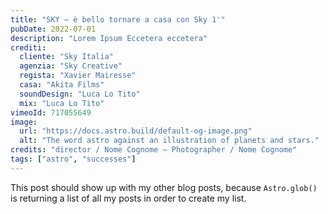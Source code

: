 ```yaml
---
title: "SKY – è bello tornare a casa con Sky 1'"
pubDate: 2022-07-01
description: "Lorem Ipsum Eccetera eccetera"
crediti:
  cliente: "Sky Italia"
  agenzia: "Sky Creative"
  regista: "Xavier Mairesse"
  casa: "Akita Films"
  soundDesign: "Luca Lo Tito"
  mix: "Luca Lo Tito"
vimeoId: 717055649
image:
  url: "https://docs.astro.build/default-og-image.png"
  alt: "The word astro against an illustration of planets and stars."
credits: "director / Nome Cognome – Photographer / Nome Cognome"
tags: ["astro", "successes"]
---
```


This post should show up with my other blog posts, because `Astro.glob()` is returning a list of all my posts in order to create my list.

